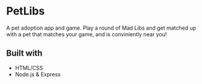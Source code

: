 # PetLibs

A pet adoption app and game. Play a round of Mad Libs and get matched up with a pet that matches your game, and is conviniently near you!

## Built with

* HTML/CSS
* Node.js & Express
